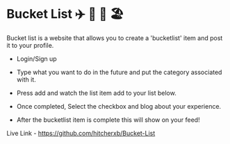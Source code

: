 <h1>Bucket List ✈️ 🍔  🎒 🏖 </h1>


Bucket list is a website that allows you to create a 'bucketlist' item and post it to your profile.

-  Login/Sign up

- Type what you want to do in the future and put the category associated with it.

- Press add and watch the list item add to your list below.

- Once completed, Select the checkbox and blog about your experience.

- After the bucketlist item is complete this will show on your feed!

Live Link - https://github.com/hitcherxb/Bucket-List
